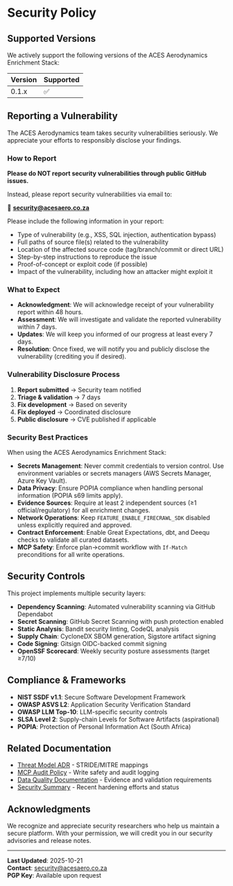 # Security Policy

## Supported Versions

We actively support the following versions of the ACES Aerodynamics Enrichment Stack:

| Version | Supported          |
| ------- | ------------------ |
| 0.1.x   | :white_check_mark: |

## Reporting a Vulnerability

The ACES Aerodynamics team takes security vulnerabilities seriously. We appreciate your efforts to responsibly disclose your findings.

### How to Report

**Please do NOT report security vulnerabilities through public GitHub issues.**

Instead, please report security vulnerabilities via email to:

📧 **security@acesaero.co.za**

Please include the following information in your report:

- Type of vulnerability (e.g., XSS, SQL injection, authentication bypass)
- Full paths of source file(s) related to the vulnerability
- Location of the affected source code (tag/branch/commit or direct URL)
- Step-by-step instructions to reproduce the issue
- Proof-of-concept or exploit code (if possible)
- Impact of the vulnerability, including how an attacker might exploit it

### What to Expect

- **Acknowledgment**: We will acknowledge receipt of your vulnerability report within 48 hours.
- **Assessment**: We will investigate and validate the reported vulnerability within 7 days.
- **Updates**: We will keep you informed of our progress at least every 7 days.
- **Resolution**: Once fixed, we will notify you and publicly disclose the vulnerability (crediting you if desired).

### Vulnerability Disclosure Process

1. **Report submitted** → Security team notified
2. **Triage & validation** → 7 days
3. **Fix development** → Based on severity
4. **Fix deployed** → Coordinated disclosure
5. **Public disclosure** → CVE published if applicable

### Security Best Practices

When using the ACES Aerodynamics Enrichment Stack:

- **Secrets Management**: Never commit credentials to version control. Use environment variables or secrets managers (AWS Secrets Manager, Azure Key Vault).
- **Data Privacy**: Ensure POPIA compliance when handling personal information (POPIA s69 limits apply).
- **Evidence Sources**: Require at least 2 independent sources (≥1 official/regulatory) for all enrichment changes.
- **Network Operations**: Keep `FEATURE_ENABLE_FIRECRAWL_SDK` disabled unless explicitly required and approved.
- **Contract Enforcement**: Enable Great Expectations, dbt, and Deequ checks to validate all curated datasets.
- **MCP Safety**: Enforce plan→commit workflow with `If-Match` preconditions for all write operations.

## Security Controls

This project implements multiple security layers:

- **Dependency Scanning**: Automated vulnerability scanning via GitHub Dependabot
- **Secret Scanning**: GitHub Secret Scanning with push protection enabled
- **Static Analysis**: Bandit security linting, CodeQL analysis
- **Supply Chain**: CycloneDX SBOM generation, Sigstore artifact signing
- **Code Signing**: Gitsign OIDC-backed commit signing
- **OpenSSF Scorecard**: Weekly security posture assessments (target ≥7/10)

## Compliance & Frameworks

- **NIST SSDF v1.1**: Secure Software Development Framework
- **OWASP ASVS L2**: Application Security Verification Standard
- **OWASP LLM Top-10**: LLM-specific security controls
- **SLSA Level 2**: Supply-chain Levels for Software Artifacts (aspirational)
- **POPIA**: Protection of Personal Information Act (South Africa)

## Related Documentation

- [Threat Model ADR](docs/adr/0003-threat-model-stride-mitre.md) - STRIDE/MITRE mappings
- [MCP Audit Policy](docs/mcp-audit-policy.md) - Write safety and audit logging
- [Data Quality Documentation](docs/data-quality.md) - Evidence and validation requirements
- [Security Summary](SECURITY_SUMMARY.md) - Recent hardening efforts and status

## Acknowledgments

We recognize and appreciate security researchers who help us maintain a secure platform. With your permission, we will credit you in our security advisories and release notes.

---

**Last Updated**: 2025-10-21  
**Contact**: security@acesaero.co.za  
**PGP Key**: Available upon request

